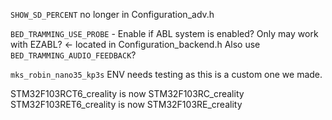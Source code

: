 `SHOW_SD_PERCENT` no longer in Configuration_adv.h

`BED_TRAMMING_USE_PROBE` - Enable if ABL system is enabled? Only may work with EZABL? <- located in Configuration_backend.h Also use `BED_TRAMMING_AUDIO_FEEDBACK`?

`mks_robin_nano35_kp3s` ENV needs testing as this is a custom one we made.

STM32F103RCT6_creality is now STM32F103RC_creality
STM32F103RET6_creality is now STM32F103RE_creality